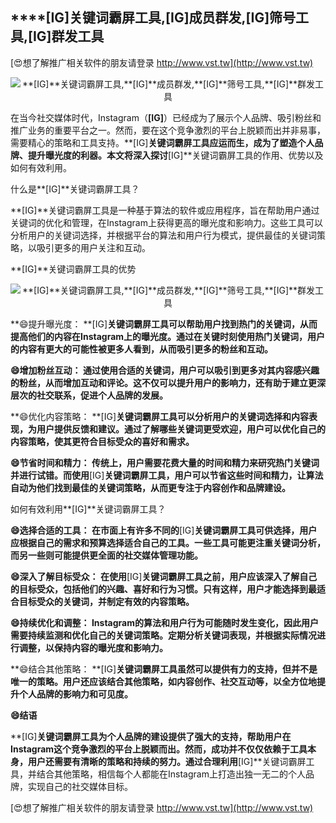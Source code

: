 ## ****[IG]**关键词霸屏工具,**[IG]**成员群发,**[IG]**筛号工具,**[IG]**群发工具**

[😍想了解推广相关软件的朋友请登录 http://www.vst.tw](http://www.vst.tw)

 <center><img src="https://vst.tw/MP4/tuiguang/png/4.png" alt="**[IG]**关键词霸屏工具,**[IG]**成员群发,**[IG]**筛号工具,**[IG]**群发工具"></center>

在当今社交媒体时代，Instagram（**[IG]**）已经成为了展示个人品牌、吸引粉丝和推广业务的重要平台之一。然而，要在这个竞争激烈的平台上脱颖而出并非易事，需要精心的策略和工具支持。**[IG]**关键词霸屏工具应运而生，成为了塑造个人品牌、提升曝光度的利器。本文将深入探讨**[IG]**关键词霸屏工具的作用、优势以及如何有效利用。

什么是**[IG]**关键词霸屏工具？

**[IG]**关键词霸屏工具是一种基于算法的软件或应用程序，旨在帮助用户通过关键词的优化和管理，在Instagram上获得更高的曝光度和影响力。这些工具可以分析用户的关键词选择，并根据平台的算法和用户行为模式，提供最佳的关键词策略，以吸引更多的用户关注和互动。

**[IG]**关键词霸屏工具的优势

 <center><img src="https://vst.tw/MP4/tuiguang/png/3.png" alt="**[IG]**关键词霸屏工具,**[IG]**成员群发,**[IG]**筛号工具,**[IG]**群发工具"></center>

**😄提升曝光度： **[IG]**关键词霸屏工具可以帮助用户找到热门的关键词，从而提高他们的内容在Instagram上的曝光度。通过在关键时刻使用热门关键词，用户的内容有更大的可能性被更多人看到，从而吸引更多的粉丝和互动。**

**😄增加粉丝互动： 通过使用合适的关键词，用户可以吸引到更多对其内容感兴趣的粉丝，从而增加互动和评论。这不仅可以提升用户的影响力，还有助于建立更深层次的社交联系，促进个人品牌的发展。**

**😄优化内容策略： **[IG]**关键词霸屏工具可以分析用户的关键词选择和内容表现，为用户提供反馈和建议。通过了解哪些关键词更受欢迎，用户可以优化自己的内容策略，使其更符合目标受众的喜好和需求。**

**😄节省时间和精力： 传统上，用户需要花费大量的时间和精力来研究热门关键词并进行试错。而使用**[IG]**关键词霸屏工具，用户可以节省这些时间和精力，让算法自动为他们找到最佳的关键词策略，从而更专注于内容创作和品牌建设。**

如何有效利用**[IG]**关键词霸屏工具？

**😄选择合适的工具： 在市面上有许多不同的**[IG]**关键词霸屏工具可供选择，用户应根据自己的需求和预算选择适合自己的工具。一些工具可能更注重关键词分析，而另一些则可能提供更全面的社交媒体管理功能。**

**😄深入了解目标受众： 在使用**[IG]**关键词霸屏工具之前，用户应该深入了解自己的目标受众，包括他们的兴趣、喜好和行为习惯。只有这样，用户才能选择到最适合目标受众的关键词，并制定有效的内容策略。**

**😄持续优化和调整： Instagram的算法和用户行为可能随时发生变化，因此用户需要持续监测和优化自己的关键词策略。定期分析关键词表现，并根据实际情况进行调整，以保持内容的曝光度和影响力。**

**😄结合其他策略： **[IG]**关键词霸屏工具虽然可以提供有力的支持，但并不是唯一的策略。用户还应该结合其他策略，如内容创作、社交互动等，以全方位地提升个人品牌的影响力和可见度。**

**😄结语**

**[IG]**关键词霸屏工具为个人品牌的建设提供了强大的支持，帮助用户在Instagram这个竞争激烈的平台上脱颖而出。然而，成功并不仅仅依赖于工具本身，用户还需要有清晰的策略和持续的努力。通过合理利用**[IG]**关键词霸屏工具，并结合其他策略，相信每个人都能在Instagram上打造出独一无二的个人品牌，实现自己的社交媒体目标。

[😍想了解推广相关软件的朋友请登录 http://www.vst.tw](http://www.vst.tw)



